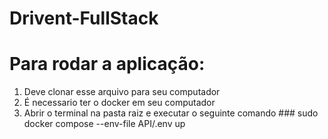 # Drivent-FullStack

# Para rodar a aplicação:
  1. Deve clonar esse arquivo para seu computador
  2. É necessario ter o docker em seu computador
  3. Abrir o terminal na pasta raiz e executar o seguinte comando ### sudo docker compose --env-file API/.env up